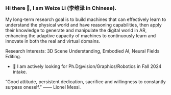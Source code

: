 ### Hi there 👋, I am Weize Li (李维泽 in Chinese).

  My long-term research goal is to build machines that can effectively learn to understand the physical world and have reasoning capabilities, then apply their knowledge to generate and manipulate the digital world in AR, enhancing the adaptive capacity of machines to continuously learn and innovate in both the real and virtual domains.

Research Interests: 3D Scene Understanding, Embodied AI, Neural Fields Editing.

- 🤔 I am actively looking for Ph.D@vision/Graphics/Robotics in Fall 2024 intake. 
  
“Good attitude, persistent dedication, sacrifice and willingness to constantly surpass oneself.” —— Lionel Messi.
